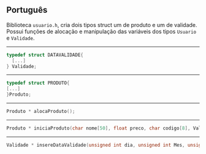 ## Português

Biblioteca ``usuario.h``, cria dois tipos struct um de produto e um de validade. Possui funções de alocação e manipulação das variáveis dos tipos ``Usuario`` e ``Validade``.

---

```C
typedef struct DATAVALIDADE{
  [...]
} Validade;
```

---

```C
typedef struct PRODUTO{
[...]  
}Produto;
```

---

```C
Produto * alocaProduto();
```

---

```C
Produto * iniciaProduto(char nome[50], float preco, char codigo[8], Validade data);
```

---

```C
Validade * insereDataValidade(unsigned int dia, unsigned int Mes, unsigned int Ano);
```
